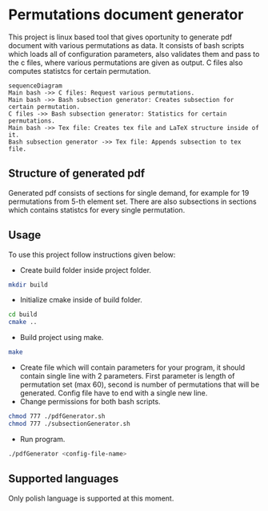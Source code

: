 # Permutations document generator 
This project is linux based tool that gives oportunity to generate pdf document with various permutations as data. It consists of bash scripts which loads all of configuration parameters, also validates them and pass to the c files, where various permutations are given as output. C files also computes statistcs for certain permutation.

```mermaid
sequenceDiagram
Main bash ->> C files: Request various permutations.
Main bash ->> Bash subsection generator: Creates subsection for certain permutation.
C files ->> Bash subsection generator: Statistics for certain permutations.
Main bash ->> Tex file: Creates tex file and LaTeX structure inside of it.
Bash subsection generator ->> Tex file: Appends subsection to tex file.
```

## Structure of generated pdf
Generated pdf consists of sections for single demand, for example for 19 permutations from 5-th element set. There are also subsections in sections which contains statistcs for every single permutation.

## Usage
To use this project follow instructions given below:
- Create build folder inside project folder.
```bash
mkdir build
```
- Initialize cmake inside of build folder.
```bash
cd build
cmake ..
```
- Build project using make.
```bash
make
```
- Create file which will contain parameters for your program, it should contain single line with 2 parameters. First parameter is length of permutation set (max 60), second is number of permutations that will be generated. Config file have to end with a single new line.
- Change permissions for both bash scripts.
```bash
chmod 777 ./pdfGenerator.sh
chmod 777 ./subsectionGenerator.sh
```
- Run program.
```bash
./pdfGenerator <config-file-name>
```

## Supported languages
Only polish language is supported at this moment.
